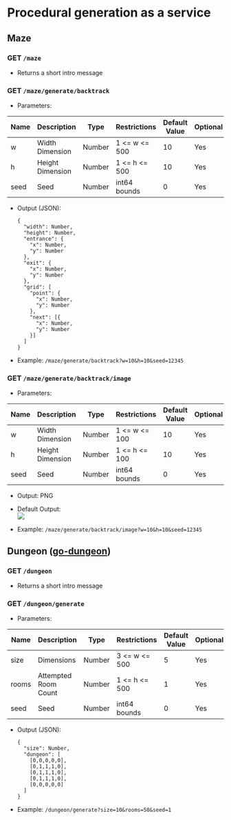 # Procedural generation as a service

## Maze

### GET `/maze`
  * Returns a short intro message

### GET `/maze/generate/backtrack`
  * Parameters:  

  | Name | Description      | Type   | Restrictions  | Default Value | Optional |
  | ---- | ---------------- | ------ | ------------- | ------------- | -------- |
  | w    | Width Dimension  | Number | 1 <= w <= 500 | 10            | Yes      |
  | h    | Height Dimension | Number | 1 <= h <= 500 | 10            | Yes      |
  | seed | Seed             | Number | int64 bounds  | 0             | Yes      |

  * Output (JSON):
  
        {
          "width": Number,
          "height": Number,
          "entrance": {
            "x": Number,
            "y": Number
          },
          "exit": {
            "x": Number,
            "y": Number
          },
          "grid": [
            "point": {
              "x": Number,
              "y": Number
            },
            "next": [{
              "x": Number,
              "y": Number
            }]
          ]
        }

  * Example: `/maze/generate/backtrack?w=10&h=10&seed=12345`



### GET `/maze/generate/backtrack/image`
  * Parameters:  

  | Name | Description      | Type   | Restrictions  | Default Value | Optional |
  | ---- | ---------------- | ------ | ------------- | ------------- | -------- |
  | w    | Width Dimension  | Number | 1 <= w <= 100 | 10            | Yes      |
  | h    | Height Dimension | Number | 1 <= h <= 100 | 10            | Yes      |
  | seed | Seed             | Number | int64 bounds  | 0             | Yes      |

  * Output: PNG
  * Default Output:  
    ![](http://i.imgur.com/l6c7JFz.png)

  * Example: `/maze/generate/backtrack/image?w=10&h=10&seed=12345`

## Dungeon ([go-dungeon](https://github.com/Meshiest/go-dungeon))

### GET `/dungeon`
  * Returns a short intro message

### GET `/dungeon/generate`
  * Parameters:  

  | Name  | Description          | Type   | Restrictions  | Default Value | Optional |
  | ----- | -------------------- | ------ | ------------- | ------------- | -------- |
  | size  | Dimensions           | Number | 3 <= w <= 500 | 5             | Yes      |
  | rooms | Attempted Room Count | Number | 1 <= h <= 500 | 1             | Yes      |
  | seed  | Seed                 | Number | int64 bounds  | 0             | Yes      |

  * Output (JSON):
  
        {
          "size": Number,
          "dungeon": [
            [0,0,0,0,0],
            [0,1,1,1,0],
            [0,1,1,1,0],
            [0,1,1,1,0],
            [0,0,0,0,0]
          ]
        }

  * Example: `/dungeon/generate?size=10&rooms=50&seed=1`